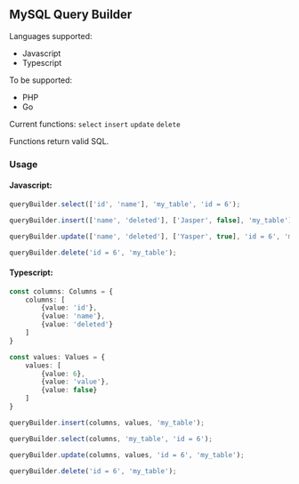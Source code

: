 ## MySQL Query Builder

Languages supported:
- Javascript
- Typescript

To be supported:
- PHP
- Go

Current functions:
`select`
`insert`
`update`
`delete`

Functions return valid SQL.

### Usage

#### Javascript:

```javascript
queryBuilder.select(['id', 'name'], 'my_table', 'id = 6');

queryBuilder.insert(['name', 'deleted'], ['Jasper', false], 'my_table');

queryBuilder.update(['name', 'deleted'], ['Yasper', true], 'id = 6', 'my_table');

queryBuilder.delete('id = 6', 'my_table');
```

#### Typescript:
```typescript
const columns: Columns = {
    columns: [
        {value: 'id'},
        {value: 'name'},
        {value: 'deleted'}
    ]
}

const values: Values = {
    values: [
        {value: 6},
        {value: 'value'},
        {value: false}
    ]
}

queryBuilder.insert(columns, values, 'my_table');

queryBuilder.select(columns, 'my_table', 'id = 6');

queryBuilder.update(columns, values, 'id = 6', 'my_table');

queryBuilder.delete('id = 6', 'my_table');
```
